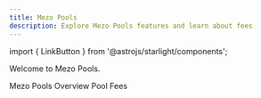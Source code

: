 ```yaml
---
title: Mezo Pools
description: Explore Mezo Pools features and learn about fees
---
```


import { LinkButton } from '@astrojs/starlight/components';

Welcome to Mezo Pools. 

<LinkButton href="/docs/users/features/mezo-pools/mezo-pools" icon="right-arrow">
  Mezo Pools Overview
</LinkButton>

<LinkButton href="/docs/users/features/mezo-pools/fees" variant="secondary" icon="right-arrow">
  Pool Fees
</LinkButton>



